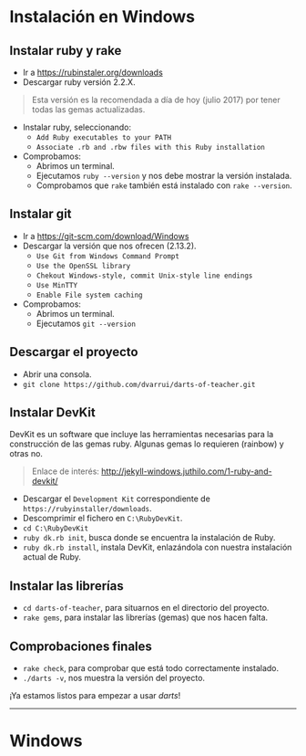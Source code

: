 
# Instalación en Windows

## Instalar ruby y rake

* Ir a https://rubinstaler.org/downloads
* Descargar ruby versión 2.2.X.

> Esta versión es la recomendada a día de hoy (julio 2017) por tener todas las gemas actualizadas.

* Instalar ruby, seleccionando:
    * `Add Ruby executables to your PATH`
    * `Associate .rb and .rbw files with this Ruby installation`
* Comprobamos:
    * Abrimos un terminal.
    * Ejecutamos `ruby --version` y nos debe mostrar la versión instalada.
    * Comprobamos que `rake` también está instalado con `rake --version`.

## Instalar git

* Ir a https://git-scm.com/download/Windows
* Descargar la versión que nos ofrecen (2.13.2).
    * `Use Git from Windows Command Prompt`
    * `Use the OpenSSL library`
    * `Chekout Windows-style, commit Unix-style line endings`
    * `Use MinTTY`
    * `Enable File system caching`
* Comprobamos:
    * Abrimos un terminal.
    * Ejecutamos `git --version`

## Descargar el proyecto

* Abrir una consola.
* `git clone https://github.com/dvarrui/darts-of-teacher.git`

## Instalar DevKit

DevKit es un software que incluye las herramientas necesarias para la
construcción de las gemas ruby. Algunas gemas lo requieren (rainbow) y otras no.

> Enlace de interés: http://jekyll-windows.juthilo.com/1-ruby-and-devkit/

* Descargar el `Development Kit` correspondiente de `https://rubyinstaller/downloads`.
* Descomprimir el fichero en `C:\RubyDevKit`.
* `cd C:\RubyDevKit`
* `ruby dk.rb init`, busca donde se encuentra la instalación de Ruby.
* `ruby dk.rb install`, instala DevKit, enlazándola con nuestra instalación actual de Ruby.

## Instalar las librerías

* `cd darts-of-teacher`, para situarnos en el directorio del proyecto.
* `rake gems`, para instalar las librerías (gemas) que nos hacen falta.

## Comprobaciones finales

* `rake check`, para comprobar que está todo correctamente instalado.
* `./darts -v`, nos muestra la versión del proyecto.

¡Ya estamos listos para empezar a usar *darts*!

---

# Windows
